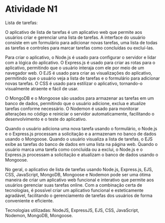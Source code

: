 # Atividade N1

Lista de tarefas:

O aplicativo de lista de tarefas é um aplicativo web que permite aos usuários criar e gerenciar uma lista de tarefas. A interface do usuário consiste em um formulário para adicionar novas tarefas, uma lista de todas as tarefas e controles para marcar tarefas como concluídas ou excluí-las.

Para criar o aplicativo, o Node.js é usado para configurar o servidor e lidar com a lógica do aplicativo. O Express.js é usado para criar as rotas para o aplicativo, permitindo que o usuário interaja com ele por meio de um navegador web. O EJS é usado para criar as visualizações do aplicativo, permitindo que o usuário veja a lista de tarefas e o formulário para adicionar novas tarefas. O CSS é usado para estilizar o aplicativo, tornando-o visualmente atraente e fácil de usar.

O MongoDB e o Mongoose são usados ​​para armazenar as tarefas em um banco de dados, permitindo que o usuário adicione, exclua e atualize tarefas conforme necessário. O Nodemon é usado para monitorar alterações no código e reiniciar o servidor automaticamente, facilitando o desenvolvimento e o teste do aplicativo.

Quando o usuário adiciona uma nova tarefa usando o formulário, o Node.js e o Express.js processam a solicitação e a armazenam no banco de dados usando o Mongoose. Quando o usuário visualiza a lista de tarefas, o EJS exibe as tarefas do banco de dados em uma lista na página web. Quando o usuário marca uma tarefa como concluída ou a exclui, o Node.js e o Express.js processam a solicitação e atualizam o banco de dados usando o Mongoose.

No geral, o aplicativo de lista de tarefas usando Node.js, Express.js, EJS, CSS, JavaScript, MongoDB, Mongoose e Nodemon pode ser uma ótima maneira de criar um aplicativo web funcional e interativo que permite aos usuários gerenciar suas tarefas online. Com a combinação certa de tecnologias, é possível criar um aplicativo funcional e esteticamente agradável, facilitando o gerenciamento de tarefas dos usuários de forma conveniente e eficiente.

Tecnologias utilizadas: NodeJS, ExpressJS, EJS, CSS, JavaScript, Nodemon, MongoDB, Mongoose.
